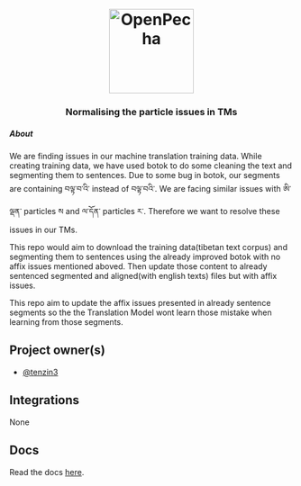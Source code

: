 
<h1 align="center">
  <br>
  <a href="https://openpecha.org"><img src="https://avatars.githubusercontent.com/u/82142807?s=400&u=19e108a15566f3a1449bafb03b8dd706a72aebcd&v=4" alt="OpenPecha" width="150"></a>
  <br>
</h1>

<!-- Replace with 1-sentence description about what this tool is or does.-->

<h3 align="center">Normalising the particle issues in TMs </h3>
<h5>About</h5>
<p>
  We are finding issues in our machine translation training data. While creating training data, we have used botok to do some cleaning the text and segmenting them to sentences. Due to some bug in botok, our segments are containing བལྟ་བ་འི་ instead of བལྟ་བའི་. We are facing similar issues with ཨི་ལྡན་ particles ས and ལ་དོན་ particles ར་. Therefore we want to resolve these issues in our TMs.

  This repo would aim to download the training data(tibetan text corpus) and segmenting them to sentences using the already improved botok with no affix issues mentioned aboved. Then update those content to already sentenced segmented and aligned(with english texts) files but with affix issues. 

  This repo aim to update the affix issues presented in already sentence segments so the the Translation Model wont learn those mistake when learning from those segments.
</p>

## Project owner(s)

<!-- Link to the repo owners' github profiles -->

- [@tenzin3](https://github.com/tenzin3)


## Integrations

<!-- Add any intregrations here or delete `- []()` and write None-->

None
## Docs

<!-- Update the link to the docs -->

Read the docs [here](https://wiki.openpecha.org/#/dev/coding-guidelines).
